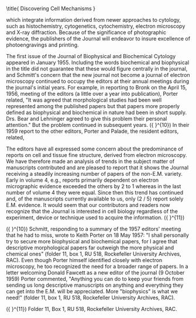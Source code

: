 \title{
Discovering Cell Mechanisms
}

which integrate information derived from newer approaches to cytology, such as histochemistry, cytogenetics, cytochemistry, electron microscopy and X-ray diffraction. Because of the significance of photographic evidence, the publishers of the Journal will endeavor to insure excellence of photoengravings and printing.

The first issue of the Journal of Biophysical and Biochemical Cytology appeared in January 1955. Including the words biochemical and biophysical in the title did not guarantee that these would figure centrally in the journal, and Schmitt's concern that the new journal not become a journal of electron microscopy continued to occupy the editors at their annual meetings during the journal's initial years. For example, in reporting to Bronk on the April 15, 1956, meeting of the editors (a little over a year into publication), Porter related, "It was agreed that morphological studies had been well represented among the published papers but that papers more properly defined as biophysical and biochemical in nature had been in short supply. Drs. Bear and Lehninger agreed to give this problem their personal attention." But the problem continued in subsequent years. \({ }^{10}\) In their 1959 report to the other editors, Porter and Palade, the resident editors, related,

The editors have all expressed some concern about the predominance of reports on cell and tissue fine structure, derived from electron microscopy. We have therefore made an analysis of trends in the subject matter of manuscripts contributed and are pleased to report that it shows the Journal receiving a steadily increasing number of papers of the non-E.M. variety. Early in volume 4, e.g., reports primarily dependent on electron micrographic evidence exceeded the others by 2 to 1 whereas in the last number of volume 4 they were equal. Since then this trend has continued and, of the manuscripts currently available to us, only \(2 / 5\) report solely E.M. evidence. It would seem that our contributors and readers now recognize that the Journal is interested in cell biology regardless of the experiment, device or technique used to acquire the information. \({ }^{11}\)

\({ }^{10}\) Schmitt, responding to a summary of the 1957 editors' meeting that he had to miss, wrote to Keith Porter on 18 May 1957: "I shall personally try to secure more biophysical and biochemical papers, for I agree that descriptive morphological papers far outweigh the more physical and chemical ones" (folder 11, box 1, RU 518, Rockefeller University Archives, RAC). Even though Porter himself identified closely with electron microscopy, he too recognized the need for a broader range of papers. In a letter welcoming Donald Fawcett as a new editor of the journal (9 October 1959) Porter commented, "Anything you can do to keep your friends from sending us long descriptive manuscripts on anything and everything they can get into the E.M. will be appreciated. More "biophysics" is what we need!" (folder 11, box 1, RU 518, Rockefeller University Archives, RAC).

\({ }^{11}\) Folder 11, Box 1, RU 518, Rockefeller University Archives, RAC.